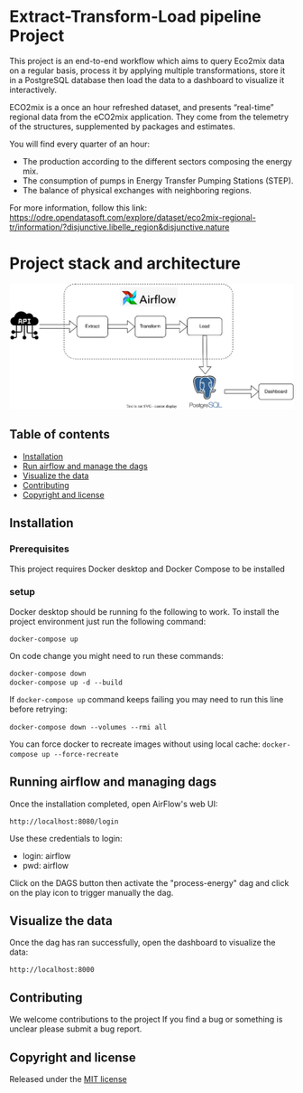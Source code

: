 
# Extract-Transform-Load pipeline Project
This project is an end-to-end workflow which aims to query Eco2mix data on a regular basis, process it by applying multiple transformations, store it in a PostgreSQL database then load the data to a dashboard to visualize it interactively.

ECO2mix is a once an hour refreshed dataset, and presents “real-time” regional data from the eCO2mix application. They come from the telemetry of the structures, supplemented by packages and estimates.

You will find every quarter of an hour:

- The production according to the different sectors composing the energy mix.
- The consumption of pumps in Energy Transfer Pumping Stations (STEP).
- The balance of physical exchanges with neighboring regions.

For more information, follow this link: https://odre.opendatasoft.com/explore/dataset/eco2mix-regional-tr/information/?disjunctive.libelle_region&disjunctive.nature


# Project stack and architecture
![image](assets/data_pipeline_example.svg)

## Table of contents

- [Installation](#installation)
- [Run airflow and manage the dags](#Manage-tasks)
- [Visualize the data](#Visualize-data)
- [Contributing](#contributing)
- [Copyright and license](#copyright-and-license)




## Installation

### Prerequisites
This project requires Docker desktop and Docker Compose to be installed

### setup
Docker desktop should be running fo the following to work.
To install the project environment just run the following command:
```
docker-compose up
```

On code change you might need to run these commands:
```
docker-compose down
docker-compose up -d --build
```

If ```docker-compose up``` command keeps failing you may need to run this line before retrying:

```docker-compose down --volumes --rmi all```

You can force docker to recreate images without using local cache:
```docker-compose up --force-recreate```

## Running airflow and managing dags
Once the installation completed, open AirFlow's web UI:
```
http://localhost:8080/login
```

Use these credentials to login: 
- login: airflow
- pwd: airflow

Click on the DAGS button then activate the "process-energy" dag and click on the play icon to trigger manually the dag. 

## Visualize the data
Once the dag has ran successfully, open the dashboard to visualize the data:
```
http://localhost:8000
```
## Contributing

We welcome contributions to the project If you find a bug or
something is unclear please submit a bug report.

## Copyright and license

Released under the [MIT license](LICENSE.txt)

